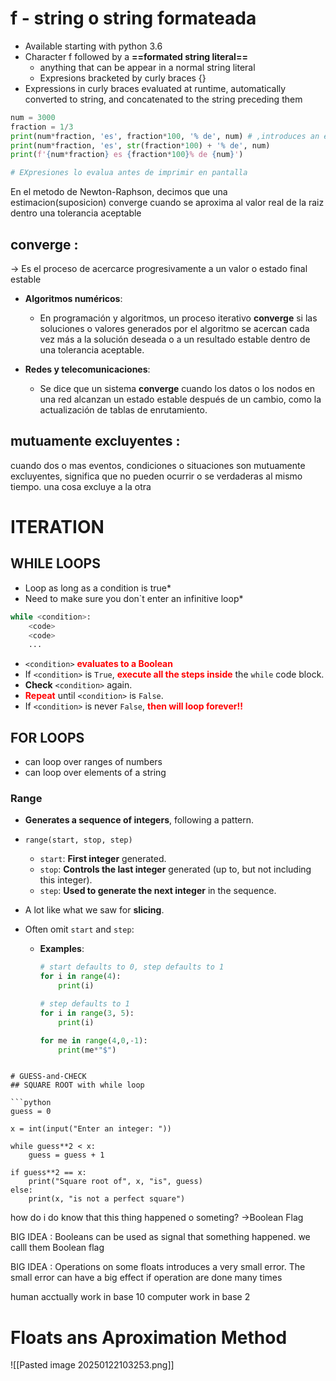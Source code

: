 
# f - string o string formateada
* Available starting with python 3.6
* Character f followed by a **==formated string literal==**
	* anything that can be appear in a normal string literal 
	* Expresions bracketed by curly braces {}
* Expressions in curly braces evaluated at runtime, automatically converted to string, and concatenated to the string preceding them

```python
num = 3000
fraction = 1/3
print(num*fraction, 'es', fraction*100, '% de', num) # ,introduces an extra space
print(num*fraction, 'es', str(fraction*100) + '% de', num)
print(f'{num*fraction} es {fraction*100}% de {num}')

# EXpresiones lo evalua antes de imprimir en pantalla
```

En el metodo de Newton-Raphson, decimos que una estimacion(suposicion) converge cuando se aproxima al valor real de la raiz dentro una tolerancia aceptable

## converge : 
-> Es el proceso de acercarce progresivamente a un valor o estado final estable 
- **Algoritmos numéricos**:
    
    - En programación y algoritmos, un proceso iterativo **converge** si las soluciones o valores generados por el algoritmo se acercan cada vez más a la solución deseada o a un resultado estable dentro de una tolerancia aceptable.
- **Redes y telecomunicaciones**:
    
    - Se dice que un sistema **converge** cuando los datos o los nodos en una red alcanzan un estado estable después de un cambio, como la actualización de tablas de enrutamiento.
## mutuamente excluyentes :
cuando dos o mas eventos, condiciones o situaciones son mutuamente excluyentes, significa que no pueden ocurrir o se verdaderas al mismo tiempo. una cosa excluye a la otra

# ITERATION

## WHILE LOOPS
* Loop as long as a condition is true*
* Need to make  sure you don`t enter an infinitive loop*
```python
while <condition>:
    <code>
    <code>
    ...
```


- `<condition>` **<span style="color:red;">evaluates to a Boolean</span>**
- If `<condition>` is `True`, **<span style="color:red;">execute all the steps inside</span>** the `while` code block.
- **Check** `<condition>` again.
- **<span style="color:red;">Repeat</span>** until `<condition>` is `False`.
- If `<condition>` is never `False`, **<span style="color:red;">then will loop forever!!</span>**

## FOR LOOPS
* can loop over ranges of numbers
* can loop over elements  of a string
### Range

- **Generates a sequence of integers**, following a pattern.
- `range(start, stop, step)`
  - `start`: **First integer** generated.
  - `stop`: **Controls the last integer** generated (up to, but not including this integer).
  - `step`: **Used to generate the next integer** in the sequence.

- A lot like what we saw for **slicing**.

- Often omit `start` and `step`:
  - **Examples**:
    ```python
    # start defaults to 0, step defaults to 1
    for i in range(4):
        print(i)
    ```

    ```python
    # step defaults to 1
    for i in range(3, 5):
        print(i)
    ```
    ```python
    for me in range(4,0,-1):
	    print(me*"$")
```

# GUESS-and-CHECK
## SQUARE ROOT with while loop

```python
guess = 0

x = int(input("Enter an integer: "))

while guess**2 < x:
    guess = guess + 1

if guess**2 == x:
    print("Square root of", x, "is", guess)
else:
    print(x, "is not a perfect square")

```

how do i do know that this thing happened o someting? ->Boolean Flag

BIG IDEA : Booleans can be used as signal that something happened.
we calll them Boolean flag

BIG IDEA : Operations on some floats introduces a very small error.
The small error can have a big effect if operation are done many times

human acctually work in base 10
computer work in base 2

# Floats ans Aproximation Method

![[Pasted image 20250122103253.png]]